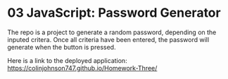 # 03 JavaScript: Password Generator

The repo is a project to generate a random password, depending on the inputed critera. Once all criteria have been entered, the password will generate when the button is pressed.

Here is a link to the deployed application: https://colinjohnson747.github.io/Homework-Three/
